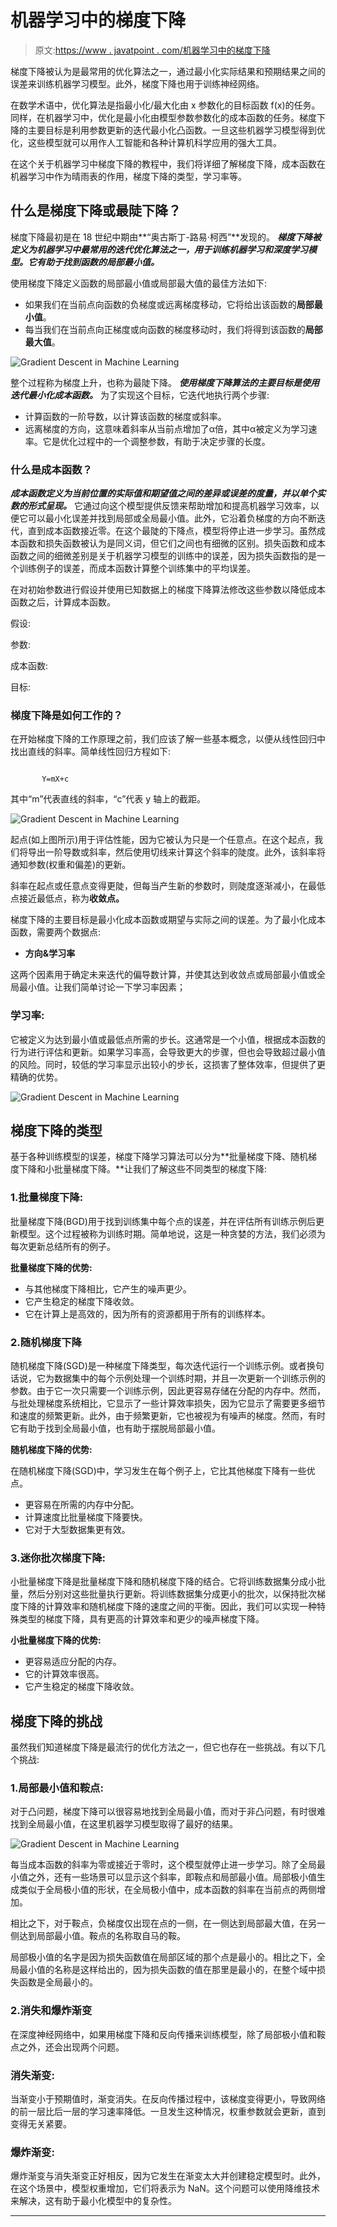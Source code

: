 # 机器学习中的梯度下降

> 原文:[https://www . javatpoint . com/机器学习中的梯度下降](https://www.javatpoint.com/gradient-descent-in-machine-learning)

梯度下降被认为是最常用的优化算法之一，通过最小化实际结果和预期结果之间的误差来训练机器学习模型。此外，梯度下降也用于训练神经网络。

在数学术语中，优化算法是指最小化/最大化由 x 参数化的目标函数 f(x)的任务。同样，在机器学习中，优化是最小化由模型参数参数化的成本函数的任务。梯度下降的主要目标是利用参数更新的迭代最小化凸函数。一旦这些机器学习模型得到优化，这些模型就可以用作人工智能和各种计算机科学应用的强大工具。

在这个关于机器学习中梯度下降的教程中，我们将详细了解梯度下降，成本函数在机器学习中作为晴雨表的作用，梯度下降的类型，学习率等。

## 什么是梯度下降或最陡下降？

梯度下降最初是在 18 世纪中期由**“奥古斯丁-路易·柯西”**发现的。 ***梯度下降被定义为机器学习中最常用的迭代优化算法之一，用于训练机器学习和深度学习模型。它有助于找到函数的局部最小值。***

使用梯度下降定义函数的局部最小值或局部最大值的最佳方法如下:

*   如果我们在当前点向函数的负梯度或远离梯度移动，它将给出该函数的**局部最小值**。
*   每当我们在当前点向正梯度或向函数的梯度移动时，我们将得到该函数的**局部最大值**。

![Gradient Descent in Machine Learning](../Images/b3f0c0b617c9451252ba4a19d3307dc7.png)

整个过程称为梯度上升，也称为最陡下降。 ***使用梯度下降算法的主要目标是使用迭代最小化成本函数。*** 为了实现这个目标，它迭代地执行两个步骤:

*   计算函数的一阶导数，以计算该函数的梯度或斜率。
*   远离梯度的方向，这意味着斜率从当前点增加了α倍，其中α被定义为学习速率。它是优化过程中的一个调整参数，有助于决定步骤的长度。

### 什么是成本函数？

***成本函数定义为当前位置的实际值和期望值之间的差异或误差的度量，并以单个实数的形式呈现。*** 它通过向这个模型提供反馈来帮助增加和提高机器学习效率，以便它可以最小化误差并找到局部或全局最小值。此外，它沿着负梯度的方向不断迭代，直到成本函数接近零。在这个最陡的下降点，模型将停止进一步学习。虽然成本函数和损失函数被认为是同义词，但它们之间也有细微的区别。损失函数和成本函数之间的细微差别是关于机器学习模型的训练中的误差，因为损失函数指的是一个训练例子的误差，而成本函数计算整个训练集中的平均误差。

在对初始参数进行假设并使用已知数据上的梯度下降算法修改这些参数以降低成本函数之后，计算成本函数。

假设:

参数:

成本函数:

目标:

### 梯度下降是如何工作的？

在开始梯度下降的工作原理之前，我们应该了解一些基本概念，以便从线性回归中找出直线的斜率。简单线性回归方程如下:

```

       Y=mX+c

```

其中“m”代表直线的斜率，“c”代表 y 轴上的截距。

![Gradient Descent in Machine Learning](../Images/b451f2b504092bfc7b7497571a793728.png)

起点(如上图所示)用于评估性能，因为它被认为只是一个任意点。在这个起点，我们将导出一阶导数或斜率，然后使用切线来计算这个斜率的陡度。此外，该斜率将通知参数(权重和偏差)的更新。

斜率在起点或任意点变得更陡，但每当产生新的参数时，则陡度逐渐减小，在最低点接近最低点，称为**收敛点。**

梯度下降的主要目标是最小化成本函数或期望与实际之间的误差。为了最小化成本函数，需要两个数据点:

*   **方向&学习率**

这两个因素用于确定未来迭代的偏导数计算，并使其达到收敛点或局部最小值或全局最小值。让我们简单讨论一下学习率因素；

### 学习率:

它被定义为达到最小值或最低点所需的步长。这通常是一个小值，根据成本函数的行为进行评估和更新。如果学习率高，会导致更大的步骤，但也会导致超过最小值的风险。同时，较低的学习率显示出较小的步长，这损害了整体效率，但提供了更精确的优势。

![Gradient Descent in Machine Learning](../Images/28b38ca56ff871711d111d82b63bdeb5.png)

## 梯度下降的类型

基于各种训练模型的误差，梯度下降学习算法可以分为**批量梯度下降、随机梯度下降和小批量梯度下降。**让我们了解这些不同类型的梯度下降:

### 1.批量梯度下降:

批量梯度下降(BGD)用于找到训练集中每个点的误差，并在评估所有训练示例后更新模型。这个过程被称为训练时期。简单地说，这是一种贪婪的方法，我们必须为每次更新总结所有的例子。

**批量梯度下降的优势:**

*   与其他梯度下降相比，它产生的噪声更少。
*   它产生稳定的梯度下降收敛。
*   它在计算上是高效的，因为所有的资源都用于所有的训练样本。

### 2.随机梯度下降

随机梯度下降(SGD)是一种梯度下降类型，每次迭代运行一个训练示例。或者换句话说，它为数据集中的每个示例处理一个训练时期，并且一次更新一个训练示例的参数。由于它一次只需要一个训练示例，因此更容易存储在分配的内存中。然而，与批处理梯度系统相比，它显示了一些计算效率损失，因为它显示了需要更多细节和速度的频繁更新。此外，由于频繁更新，它也被视为有噪声的梯度。然而，有时它有助于找到全局最小值，也有助于摆脱局部最小值。

**随机梯度下降的优势:**

在随机梯度下降(SGD)中，学习发生在每个例子上，它比其他梯度下降有一些优点。

*   更容易在所需的内存中分配。
*   计算速度比批量梯度下降要快。
*   它对于大型数据集更有效。

### 3.迷你批次梯度下降:

小批量梯度下降是批量梯度下降和随机梯度下降的结合。它将训练数据集分成小批量，然后分别对这些批量执行更新。将训练数据集分成更小的批次，以保持批次梯度下降的计算效率和随机梯度下降的速度之间的平衡。因此，我们可以实现一种特殊类型的梯度下降，具有更高的计算效率和更少的噪声梯度下降。

**小批量梯度下降的优势:**

*   更容易适应分配的内存。
*   它的计算效率很高。
*   它产生稳定的梯度下降收敛。

## 梯度下降的挑战

虽然我们知道梯度下降是最流行的优化方法之一，但它也存在一些挑战。有以下几个挑战:

### 1.局部最小值和鞍点:

对于凸问题，梯度下降可以很容易地找到全局最小值，而对于非凸问题，有时很难找到全局最小值，在这里机器学习模型取得了最好的结果。

![Gradient Descent in Machine Learning](../Images/a3571f72d6f2fef661dd37f75bd6c15b.png)

每当成本函数的斜率为零或接近于零时，这个模型就停止进一步学习。除了全局最小值之外，还有一些场景可以显示这个斜率，即鞍点和局部最小值。局部极小值生成类似于全局极小值的形状，在全局极小值中，成本函数的斜率在当前点的两侧增加。

相比之下，对于鞍点，负梯度仅出现在点的一侧，在一侧达到局部最大值，在另一侧达到局部最小值。鞍点的名称取自马的鞍。

局部极小值的名字是因为损失函数值在局部区域的那个点是最小的。相比之下，全局最小值的名称是这样给出的，因为损失函数的值在那里是最小的，在整个域中损失函数是全局最小的。

### 2.消失和爆炸渐变

在深度神经网络中，如果用梯度下降和反向传播来训练模型，除了局部极小值和鞍点之外，还会出现两个问题。

### 消失渐变:

当渐变小于预期值时，渐变消失。在反向传播过程中，该梯度变得更小，导致网络的前一层比后一层的学习速率降低。一旦发生这种情况，权重参数就会更新，直到变得无关紧要。

### 爆炸渐变:

爆炸渐变与消失渐变正好相反，因为它发生在渐变太大并创建稳定模型时。此外，在这个场景中，模型权重增加，它们将表示为 NaN。这个问题可以使用降维技术来解决，这有助于最小化模型中的复杂性。

* * *